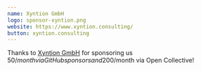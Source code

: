 ```yaml
---
name: Xyntion GmbH
logo: sponsor-xyntion.png
website: https://www.xyntion.consulting/
button: xyntion.consulting
---
```


Thanks to [Xyntion GmbH](https://www.xyntion.consulting/) for sponsoring us 50$/month via GitHub sponsors and 200$/month via Open Collective!
